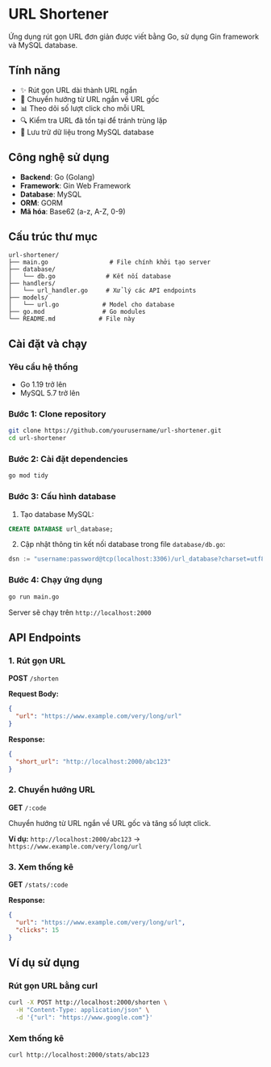# URL Shortener

Ứng dụng rút gọn URL đơn giản được viết bằng Go, sử dụng Gin framework và MySQL database.

## Tính năng

- ✨ Rút gọn URL dài thành URL ngắn
- 🔄 Chuyển hướng từ URL ngắn về URL gốc
- 📊 Theo dõi số lượt click cho mỗi URL
- 🔍 Kiểm tra URL đã tồn tại để tránh trùng lặp
- 💾 Lưu trữ dữ liệu trong MySQL database

## Công nghệ sử dụng

- **Backend**: Go (Golang)
- **Framework**: Gin Web Framework
- **Database**: MySQL
- **ORM**: GORM
- **Mã hóa**: Base62 (a-z, A-Z, 0-9)

## Cấu trúc thư mục

```
url-shortener/
├── main.go                 # File chính khởi tạo server
├── database/
│   └── db.go              # Kết nối database
├── handlers/
│   └── url_handler.go     # Xử lý các API endpoints
├── models/
│   └── url.go            # Model cho database
├── go.mod                # Go modules
└── README.md            # File này
```

## Cài đặt và chạy

### Yêu cầu hệ thống

- Go 1.19 trở lên
- MySQL 5.7 trở lên

### Bước 1: Clone repository

```bash
git clone https://github.com/yourusername/url-shortener.git
cd url-shortener
```

### Bước 2: Cài đặt dependencies

```bash
go mod tidy
```

### Bước 3: Cấu hình database

1. Tạo database MySQL:
```sql
CREATE DATABASE url_database;
```

2. Cập nhật thông tin kết nối database trong file `database/db.go`:
```go
dsn := "username:password@tcp(localhost:3306)/url_database?charset=utf8mb4&parseTime=True&loc=Local"
```

### Bước 4: Chạy ứng dụng

```bash
go run main.go
```

Server sẽ chạy trên `http://localhost:2000`

## API Endpoints

### 1. Rút gọn URL

**POST** `/shorten`

**Request Body:**
```json
{
  "url": "https://www.example.com/very/long/url"
}
```

**Response:**
```json
{
  "short_url": "http://localhost:2000/abc123"
}
```

### 2. Chuyển hướng URL

**GET** `/:code`

Chuyển hướng từ URL ngắn về URL gốc và tăng số lượt click.

**Ví dụ:** `http://localhost:2000/abc123` → `https://www.example.com/very/long/url`

### 3. Xem thống kê

**GET** `/stats/:code`

**Response:**
```json
{
  "url": "https://www.example.com/very/long/url",
  "clicks": 15
}
```

## Ví dụ sử dụng

### Rút gọn URL bằng curl

```bash
curl -X POST http://localhost:2000/shorten \
  -H "Content-Type: application/json" \
  -d '{"url": "https://www.google.com"}'
```

### Xem thống kê

```bash
curl http://localhost:2000/stats/abc123
```
